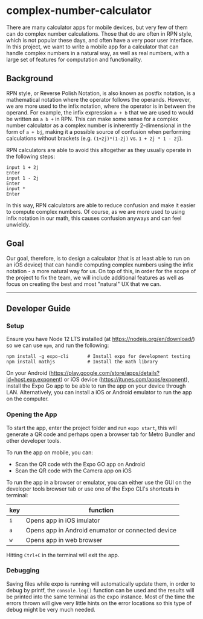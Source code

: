 # complex-number-calculator

There are many calculator apps for mobile devices, but very few of them can do complex number calculations. Those that do are often in RPN style, which is not popular these days, and often have a very poor user interface. In this project, we want to write a mobile app for a calculator that can handle complex numbers in a natural way, as well as real numbers, with a large set of features for computation and functionality.

## Background

RPN style, or Reverse Polish Notation, is also known as postfix notation, is a mathematical notation where the operator follows the operands. However, we are more used to the infix notation, where the operator is in between the operand. For example, the infix expression `a + b` that we are used to would be written as `a b +` in RPN. This can make some sense for a complex number calculator as a complex number is inherently 2-dimensional in the form of `a + bj`, making it a possible source of confusion when performing calculations without brackets (e.g. `(1+2j)*(1-2j)` vs. `1 + 2j * 1 - 2j`).

RPN calculators are able to avoid this altogether as they usually operate in the following steps:

``` 
input 1 + 2j
Enter
input 1 - 2j
Enter
input *
Enter
```

In this way, RPN calculators are able to reduce confusion and make it easier to compute complex numbers. Of course, as we are more used to using infix notation in our math, this causes confusion anyways and can feel unwieldy. 

## Goal
Our goal, therefore, is to design a calculator (that is at least able to run on an iOS device) that can handle computing complex numbers using the infix notation - a more natural way for us. On top of this, in order for the scope of the project to fix the team, we will include additional features as well as focus on creating the best and most "natural" UX that we can.

-------------------------------------------------------

## Developer Guide

### Setup
Ensure you have Node 12 LTS installed (at https://nodejs.org/en/download/) so we can use `npm`, and run the following:
```
npm install -g expo-cli       # Install expo for development testing
npm install mathjs            # Install the math library 
```

On your Android (https://play.google.com/store/apps/details?id=host.exp.exponent) or iOS device (https://itunes.com/apps/exponent), install the Expo Go app to be able to run the app on your device through LAN. Alternatively, you can install a iOS or Android emulator to run the app on the computer.

### Opening the App
To start the app, enter the project folder and run `expo start`, this will generate a QR code and perhaps open a browser tab for Metro Bundler and other developer tools. 

To run the app on mobile, you can:
- Scan the QR code with the Expo GO app on Android 
- Scan the QR code with the Camera app on iOS

To run the app in a browser or emulator, you can either use the GUI on the developer tools browser tab or use one of the Expo CLI's shortcuts in terminal:

| key | function |
| --- | -------- |
| `i` | Opens app in iOS imulator |
| `a` | Opens app in Android enumator or connected device |
| `w` | Opens app in web browser |

Hitting `Ctrl+C` in the terminal will exit the app.

### Debugging
Saving files while expo is running will automatically update them, in order to debug by printf, the `console.log()` function can be used and the results will be printed into the same terminal as the expo instance. Most of the time the errors thrown will give very little hints on the error locations so this type of debug might be very much needed.
